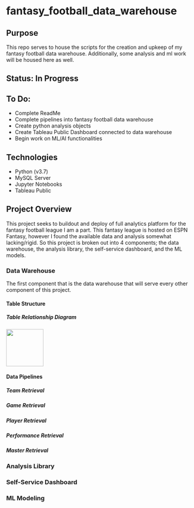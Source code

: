 # fantasy_football_data_warehouse
## Purpose
This repo serves to house the scripts for the creation and upkeep of my fantasy football data warehouse. 
Additionally, some analysis and ml work will be housed here as well.

## Status: In Progress

## To Do:
- Complete ReadMe
- Complete pipelines into fantasy football data warehouse
- Create python analysis objects
- Create Tableau Public Dashboard connected to data warehouse
- Begin work on ML/AI functionalities

## Technologies 
- Python (v3.7)
- MySQL Server
- Jupyter Notebooks
- Tableau Public

## Project Overview
This project seeks to buildout and deploy of full analytics platform for the fantasy football league I am a part.
This fantasy league is hosted on ESPN Fantasy, however I found the available data and analysis somewhat lacking/rigid. 
So this project is broken out into 4 components; the data warehouse, the analysis library,
the self-service dashboard, and the ML models.

### Data Warehouse
The first component that is the data warehouse that will serve every other component of this project. 

#### Table Structure

##### Table Relationship Diagram 
<img src="..\img\dw_erd.png" style="float" height=100/>

#### Data Pipelines
##### Team Retrieval

##### Game Retrieval

##### Player Retrieval

##### Performance Retrieval

##### Master Retrieval

### Analysis Library


### Self-Service Dashboard


### ML Modeling